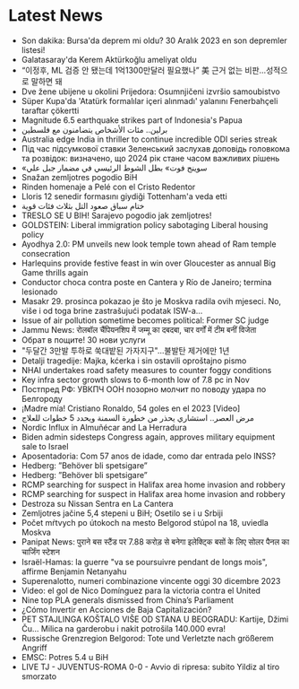 # Latest News
-  Son dakika: Bursa'da deprem mi oldu? 30 Aralık 2023 en son depremler listesi!
-  Galatasaray'da Kerem Aktürkoğlu ameliyat oldu
-  “이정후, ML 검증 안 됐는데 1억1300만달러 필요했나” 美 근거 없는 비판…성적으로 말하면 돼
-  Dve žene ubijene u okolini Prijedora: Osumnjičeni izvršio samoubistvo
-  Süper Kupa'da 'Atatürk formalılar içeri alınmadı' yalanını Fenerbahçeli taraftar çökertti
-  Magnitude 6.5 earthquake strikes part of Indonesia's Papua
-  برلين.. مئات الأشخاص يتضامنون مع فلسطين
-  Australia edge India in thriller to continue incredible ODI series streak
-  Під час підсумкової ставки Зеленський заслухав доповідь головкома та розвідок: визначено, що 2024 рік стане часом важливих рішень
-  «سوينج فوت» بطل الشوط الرئيسي في مضمار جبل علي
-  Snažan zemljotres pogodio BiH
-  Rinden homenaje a Pelé con el Cristo Redentor
-  Lloris 12 senedir formasını giydiği Tottenham'a veda etti
-  ختام سباق صعود التل بثلاث فئات قوية
-  TRESLO SE U BIH! Sarajevo pogodio jak zemljotres!
-  GOLDSTEIN: Liberal immigration policy sabotaging Liberal housing policy
-  Ayodhya 2.0: PM unveils new look temple town ahead of Ram temple consecration
-  Harlequins provide festive feast in win over Gloucester as annual Big Game thrills again
-  Conductor choca contra poste en Cantera y Río de Janeiro; termina lesionado
-  Masakr 29. prosinca pokazao je što je Moskva radila ovih mjeseci. No, više i od toga brine zastrašujući podatak ISW-a...
-  Issue of air pollution sometime becomes political: Former SC judge
-  Jammu News: रोलबॉल चैंपियनशिप में जम्मू का दबदबा, चार वर्गों में टीम बनीं विजेता
-  Обрат в пощите! 30 нови услуги
-  "두달간 3만발 투하로 쑥대밭된 가자지구"…불발탄 제거에만 1년
-  Detalji tragedije: Majka, kćerka i sin ostavili oproštajno pismo
-  NHAI undertakes road safety measures to counter foggy conditions
-  Key infra sector growth slows to 6-month low of 7.8 pc in Nov
-  Постпред РФ: УВКПЧ ООН позорно молчит по поводу удара по Белгороду
-  ¡Madre mía! Cristiano Ronaldo, 54 goles en el 2023 [Video]
-  مرض العصر.. استشاري يحذر من خطورة السمنة ويحدد 5 خطوات للعلاج
-  Nordic Influx in Almuñécar and La Herradura
-  Biden admin sidesteps Congress again, approves military equipment sale to Israel
-  Aposentadoria: Com 57 anos de idade, como dar entrada pelo INSS?
-  Hedberg: ”Behöver bli spetsigare”
-  Hedberg: ”Behöver bli spetsigare”
-  RCMP searching for suspect in Halifax area home invasion and robbery
-  RCMP searching for suspect in Halifax area home invasion and robbery
-  Destroza su Nissan Sentra en La Cantera
-  Zemljotres jačine 5,4 stepeni u BiH; Osetilo se i u Srbiji
-  Počet mŕtvych po útokoch na mesto Belgorod stúpol na 18, uviedla Moskva
-  Panipat News: पुराने बस स्टैंड पर 7.88 करोड़ से बनेगा इलेक्टि्क बसों के लिए सोलर पैनल का चार्जिंग स्टेशन
-  Israël-Hamas: la guerre "va se poursuivre pendant de longs mois", affirme Benjamin Netanyahu
-  Superenalotto, numeri combinazione vincente oggi 30 dicembre 2023
-  Video: el gol de Nico Domínguez para la victoria contra el United
-  Nine top PLA generals dismissed from China’s Parliament
-  ¿Cómo Invertir en Acciones de Baja Capitalización?
-  PET STAJLINGA KOŠTALO VIŠE OD STANA U BEOGRADU: Kartije, Džimi Ču... Milica na garderobu i nakit potrošila 140.000 evra!
-  Russische Grenzregion Belgorod: Tote und Verletzte nach größerem Angriff
-  EMSC: Potres 5.4 u BiH
-  LIVE TJ - JUVENTUS-ROMA 0-0 - Avvio di ripresa: subito Yildiz al tiro smorzato
